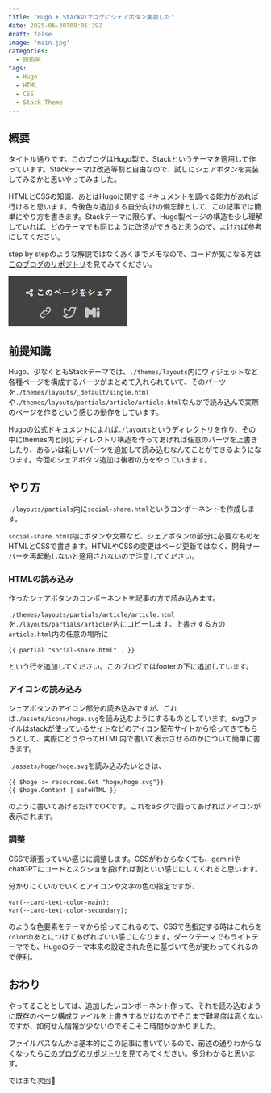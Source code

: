 ```yaml
---
title: 'Hugo + Stackのブログにシェアボタン実装した'
date: 2025-06-30T09:01:39Z
draft: false
image: 'main.jpg'
categories:
  - 技術系
tags:
  - Hugo
  - HTML
  - CSS
  - Stack Theme
---
```


## 概要

タイトル通りです。このブログはHugo製で、Stackというテーマを適用して作っています。Stackテーマは改造等割と自由なので、試しにシェアボタンを実装してみるかと思いやってみました。

HTMLとCSSの知識、あとはHugoに関するドキュメントを調べる能力があれば行けると思います。今後色々追加する自分向けの備忘録として、この記事では簡単にやり方を書きます。Stackテーマに限らず、Hugo製ページの構造を少し理解していれば、どのテーマでも同じように改造ができると思うので、よければ参考にしてください。

step by stepのような解説ではなくあくまでメモなので、コードが気になる方は[このブログのリポジトリ](https://github.com/Kohxax/bokukoha-hugo-blog)を見てみてください。

![完成形](1.jpg)

## 前提知識

Hugo、少なくともStackテーマでは、`./themes/layouts`内にウィジェットなど各種ページを構成するパーツがまとめて入れられていて、そのパーツを`./themes/layouts/_default/single.html`や`./themes/layouts/partials/article/article.html`なんかで読み込んで実際のページを作るという感じの動作をしています。

Hugoの公式ドキュメントによれば`./layouts`というディレクトリを作り、その中にthemes内と同じディレクトリ構造を作ってあげれば任意のパーツを上書きしたり、あるいは新しいパーツを追加して読み込むなんてことができるようになります。今回のシェアボタン追加は後者の方をやっていきます。

## やり方

`./layouts/partials`内に`social-share.html`というコンポーネントを作成します。

`social-share.html`内にボタンや文章など、シェアボタンの部分に必要なものをHTMLとCSSで書きます。HTMLやCSSの変更はページ更新ではなく、開発サーバーを再起動しないと適用されないので注意してください。

### HTMLの読み込み
作ったシェアボタンのコンポーネントを記事の方で読み込みます。

`./themes/layouts/partials/article/article.html`を`./layouts/partials/article/`内にコピーします。上書きする方の`article.html`内の任意の場所に

```
{{ partial "social-share.html" . }}
```
という行を追加してください。このブログではfooterの下に追加しています。

### アイコンの読み込み
シェアボタンのアイコン部分の読み込みですが、これは`./assets/icons/hoge.svg`を読み込むようにするものとしています。svgファイルは[stackが使っているサイト](https://tabler.io/icons)などのアイコン配布サイトから拾ってきてもらうとして、実際にどうやってHTML内で書いて表示させるのかについて簡単に書きます。

`./assets/hoge/hoge.svg`を読み込みたいときは、

```
{{ $hoge := resources.Get "hoge/hoge.svg"}}
{{ $hoge.Content | safeHTML }}
```

のように書いてあげるだけでOKです。これをaタグで囲ってあげればアイコンが表示されます。

### 調整
CSSで頑張っていい感じに調整します。CSSがわからなくても、geminiやchatGPTにコードとスクショを投げれば割といい感じにしてくれると思います。

分かりにくいのでいくとアイコンや文字の色の指定ですが、

```
var(--card-text-color-main);
var(--card-text-color-secondary);
```
のような色要素をテーマから拾ってこれるので、CSSで色指定する時はこれらを`color`のあとにつけてあげればいい感じになります。ダークテーマでもライトテーマでも、Hugoのテーマ本来の設定された色に基づいて色が変わってくれるので便利。

## おわり
やってることとしては、追加したいコンポーネント作って、それを読み込むように既存のページ構成ファイルを上書きするだけなのでそこまで難易度は高くないですが、如何せん情報が少ないのでそこそこ時間がかかりました。

ファイルパスなんかは基本的にこの記事に書いているので、前述の通りわからなくなったら[このブログのリポジトリ](https://github.com/Kohxax/bokukoha-hugo-blog)を見てみてください。多分わかると思います。

ではまた次回👋